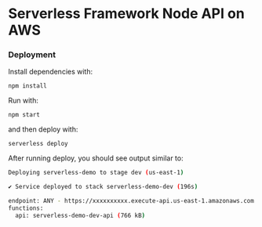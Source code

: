 <!--
title: 'Serverless Framework Node Express API on AWS'
description: 'This template demonstrates how to develop and deploy a simple Node Express API running on AWS Lambda using the traditional Serverless Framework.'
layout: Doc
framework: v3
platform: AWS
language: nodeJS
priority: 1
authorLink: 'https://github.com/serverless'
authorName: 'Serverless, inc.'
authorAvatar: 'https://avatars1.githubusercontent.com/u/13742415?s=200&v=4'
-->

# Serverless Framework Node API on AWS

### Deployment

Install dependencies with:

```
npm install
```

Run with:

```
npm start
```

and then deploy with:

```
serverless deploy
```

After running deploy, you should see output similar to:

```bash
Deploying serverless-demo to stage dev (us-east-1)

✔ Service deployed to stack serverless-demo-dev (196s)

endpoint: ANY - https://xxxxxxxxxx.execute-api.us-east-1.amazonaws.com
functions:
  api: serverless-demo-dev-api (766 kB)
```